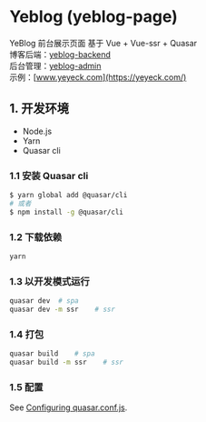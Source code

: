 # Yeblog (yeblog-page)

YeBlog 前台展示页面 基于 Vue + Vue-ssr + Quasar  
博客后端：[yeblog-backend](https://github.com/yeyeck/yeblog-backend)  
后台管理：[yeblog-admin](https://github.com/yeyeck/yeblog-admin)  
示例：[www.yeyeck.com](https://yeyeck.com/)  

## 1. 开发环境
- Node.js
- Yarn
- Quasar cli
### 1.1 安装 Quasar cli
```bash
$ yarn global add @quasar/cli
# 或者
$ npm install -g @quasar/cli
```
### 1.2 下载依赖
```bash
yarn
```
### 1.3 以开发模式运行
```bash
quasar dev  # spa
quasar dev -m ssr    # ssr
```
### 1.4 打包
```bash
quasar build    # spa
quasar build -m ssr    # ssr
```
### 1.5 配置
See [Configuring quasar.conf.js](https://quasar.dev/quasar-cli/quasar-conf-js).
